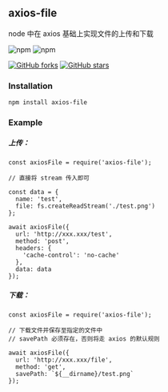 ## axios-file
node 中在 axios 基础上实现文件的上传和下载

![npm](https://img.shields.io/npm/v/axios-file.svg)
![npm](https://img.shields.io/npm/dm/axios-file.svg)

[![GitHub forks](https://img.shields.io/github/forks/JYFiaueng/axios-file.svg?style=social&label=Fork)](https://github.com/JYFiaueng/axios-file/fork)
[![GitHub stars](https://img.shields.io/github/stars/JYFiaueng/axios-file.svg?style=social&label=Star)](https://github.com/JYFiaueng/axios-file)

### Installation
```
npm install axios-file
```

### Example
##### 上传：
```
const axiosFile = require('axios-file');

// 直接将 stream 传入即可

const data = {
  name: 'test',
  file: fs.createReadStream('./test.png')
};

await axiosFile({
  url: 'http://xxx.xxx/test',
  method: 'post',
  headers: {
    'cache-control': 'no-cache'
  },
  data: data
});
```

##### 下载：
```
const axiosFile = require('axios-file');

// 下载文件并保存至指定的文件中
// savePath 必须存在，否则将走 axios 的默认规则

await axiosFile({
  url: 'http://xxx.xxx/file',
  method: 'get',
  savePath: `${__dirname}/test.png`
});

```